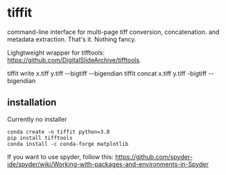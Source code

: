 # tiffit
command-line interface for multi-page tiff conversion, concatenation. and metadata extraction. That's it. Nothing fancy.

Lighgtweight wrapper for tifftools:
https://github.com/DigitalSlideArchive/tifftools.

tiffit write x.tiff y.tiff --bigtiff --bigendian
tiffit concat x.tiff y.tiff -bigtiff --bigendian

## installation
Currently no installer

    conda create -n tiffit python=3.8
    pip install tifftools
    conda install -c conda-forge matplotlib

If you want to use spyder, follow this:
https://github.com/spyder-ide/spyder/wiki/Working-with-packages-and-environments-in-Spyder
